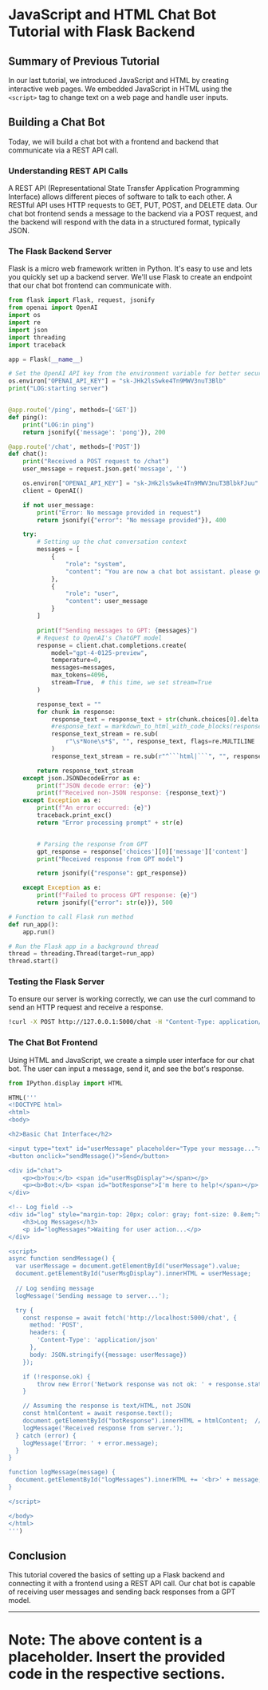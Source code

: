 
# JavaScript and HTML Chat Bot Tutorial with Flask Backend

## Summary of Previous Tutorial
In our last tutorial, we introduced JavaScript and HTML by creating interactive web pages. We embedded JavaScript in HTML using the `<script>` tag to change text on a web page and handle user inputs.

## Building a Chat Bot
Today, we will build a chat bot with a frontend and backend that communicate via a REST API call.

### Understanding REST API Calls
A REST API (Representational State Transfer Application Programming Interface) allows different pieces of software to talk to each other. A RESTful API uses HTTP requests to GET, PUT, POST, and DELETE data. Our chat bot frontend sends a message to the backend via a POST request, and the backend will respond with the data in a structured format, typically JSON.

### The Flask Backend Server
Flask is a micro web framework written in Python. It's easy to use and lets you quickly set up a backend server. We'll use Flask to create an endpoint that our chat bot frontend can communicate with.

```python
from flask import Flask, request, jsonify
from openai import OpenAI
import os
import re
import json
import threading
import traceback

app = Flask(__name__)

# Set the OpenAI API key from the environment variable for better security practices
os.environ["OPENAI_API_KEY"] = "sk-JHk2lsSwke4Tn9MWV3nuT3Blb"
print("LOG:starting server")


@app.route('/ping', methods=['GET'])
def ping():
    print("LOG:in ping")
    return jsonify({'message': 'pong'}), 200

@app.route('/chat', methods=['POST'])
def chat():
    print("Received a POST request to /chat")
    user_message = request.json.get('message', '')

    os.environ["OPENAI_API_KEY"] = "sk-JHk2lsSwke4Tn9MWV3nuT3BlbkFJuu"
    client = OpenAI()

    if not user_message:
        print("Error: No message provided in request")
        return jsonify({"error": "No message provided"}), 400

    try:
        # Setting up the chat conversation context
        messages = [
            {
                "role": "system",
                "content": "You are now a chat bot assistant. please generate nicley formatted HMTL code as output. Please create a GPT prompt for the user prompt and output the content as HTML that can be displayed inside a <div>. If the code contains Python code, it should be inside HTML pythonCode blocks (<pythonCode>... </pythonCode>). The Python inside the pythonCode blocks should only be Python code not HTML or any other language. Assume the generated HTML output is displayed in a browser."
            },
            {
                "role": "user",
                "content": user_message
            }
        ]

        print(f"Sending messages to GPT: {messages}")
        # Request to OpenAI's ChatGPT model
        response = client.chat.completions.create(
            model="gpt-4-0125-preview",
            temperature=0,
            messages=messages,
            max_tokens=4096,
            stream=True,  # this time, we set stream=True
        )

        response_text = ""
        for chunk in response:
            response_text = response_text + str(chunk.choices[0].delta.content)
            #response_text = markdown_to_html_with_code_blocks(response_text)
            response_text_stream = re.sub(
                r"\s*None\s*$", "", response_text, flags=re.MULTILINE
            )
            response_text_stream = re.sub(r"^```html|```", "", response_text_stream)

        return response_text_stream
    except json.JSONDecodeError as e:
        print(f"JSON decode error: {e}")
        print(f"Received non-JSON response: {response_text}")
    except Exception as e:
        print(f"An error occurred: {e}")
        traceback.print_exc()
        return "Error processing prompt" + str(e)


        # Parsing the response from GPT
        gpt_response = response['choices'][0]['message']['content']
        print("Received response from GPT model")

        return jsonify({"response": gpt_response})

    except Exception as e:
        print(f"Failed to process GPT response: {e}")
        return jsonify({"error": str(e)}), 500

# Function to call Flask run method
def run_app():
    app.run()

# Run the Flask app in a background thread
thread = threading.Thread(target=run_app)
thread.start()

```

### Testing the Flask Server
To ensure our server is working correctly, we can use the curl command to send an HTTP request and receive a response.

```bash
!curl -X POST http://127.0.0.1:5000/chat -H "Content-Type: application/json" -d '{"message": "Hello, how are you?"}'
```

### The Chat Bot Frontend
Using HTML and JavaScript, we create a simple user interface for our chat bot. The user can input a message, send it, and see the bot's response.

```python
from IPython.display import HTML

HTML('''
<!DOCTYPE html>
<html>
<body>

<h2>Basic Chat Interface</h2>

<input type="text" id="userMessage" placeholder="Type your message...">
<button onclick="sendMessage()">Send</button>

<div id="chat">
    <p><b>You:</b> <span id="userMsgDisplay"></span></p>
    <p><b>Bot:</b> <span id="botResponse">I'm here to help!</span></p>
</div>

<!-- Log field -->
<div id="log" style="margin-top: 20px; color: gray; font-size: 0.8em;">
    <h3>Log Messages</h3>
    <p id="logMessages">Waiting for user action...</p>
</div>

<script>
async function sendMessage() {
  var userMessage = document.getElementById("userMessage").value;
  document.getElementById("userMsgDisplay").innerHTML = userMessage;
  
  // Log sending message
  logMessage('Sending message to server...');

  try {
    const response = await fetch('http://localhost:5000/chat', {
      method: 'POST',
      headers: {
        'Content-Type': 'application/json'
      },
      body: JSON.stringify({message: userMessage})
    });

    if (!response.ok) {
        throw new Error('Network response was not ok: ' + response.statusText);
    }

    // Assuming the response is text/HTML, not JSON
    const htmlContent = await response.text();
    document.getElementById("botResponse").innerHTML = htmlContent;  // Display the HTML content
    logMessage('Received response from server.');
  } catch (error) {
    logMessage('Error: ' + error.message);
  }
}

function logMessage(message) {
  document.getElementById("logMessages").innerHTML += '<br>' + message;
}

</script>

</body>
</html>
''')

```

## Conclusion
This tutorial covered the basics of setting up a Flask backend and connecting it with a frontend using a REST API call. Our chat bot is capable of receiving user messages and sending back responses from a GPT model.

---

# Note: The above content is a placeholder. Insert the provided code in the respective sections.
